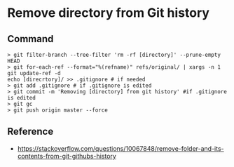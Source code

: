 # Remove directory from Git history

## Command

```shell
> git filter-branch --tree-filter 'rm -rf [directory]' --prune-empty HEAD
> git for-each-ref --format="%(refname)" refs/original/ | xargs -n 1 git update-ref -d
echo [direcrtory]/ >> .gitignore # if needed
> git add .gitignore # if .gitignore is edited
> git commit -m 'Removing [directory] from git history' #if .gitignore is edited
> git gc
> git push origin master --force
```

## Reference

- <https://stackoverflow.com/questions/10067848/remove-folder-and-its-contents-from-git-githubs-history>